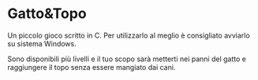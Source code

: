 # Gatto&Topo
Un piccolo gioco scritto in C. Per utilizzarlo al meglio è consigliato avviarlo su sistema Windows.

Sono disponibili più livelli e il tuo scopo sarà metterti nei panni del gatto e raggiungere il topo senza essere mangiato dai cani.
